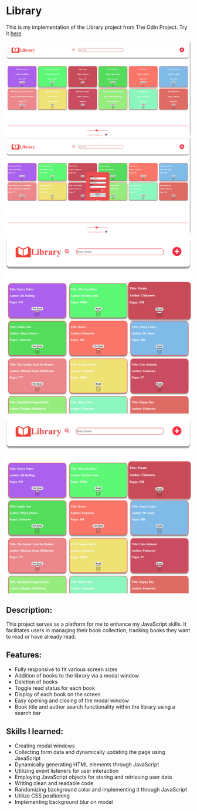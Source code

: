 # Library

This is my implementation of the Library project from The Odin Project. Try it [here](https://giahenville.github.io/Library/).

<img src="./img/demo1.png" alt="Demo image for library" width="600px">
<img src="./img/demo2.png" alt="Demo image for library" width="600px">

<img src="./img/responsive1.png" alt="Demo image for library" width="600px">
<img src="./img/responsive1.png" alt="Demo image for library" width="600px">

## Description:

This project serves as a platform for me to enhance my JavaScript skills. It facilitates users in managing their book collection, tracking books they want to read or have already read.

## Features:

* Fully responsive to fit various screen sizes
* Addition of books to the library via a modal window
* Deletion of books
* Toggle read status for each book
* Display of each book on the screen
* Easy opening and closing of the modal window
* Book title and author search functionality within the library using a search bar

## Skills I learned:

* Creating modal windows
* Collecting form data and dynamically updating the page using JavaScript
* Dynamically generating HTML elements through JavaScript
* Utilizing event listeners for user interaction
* Employing JavaScript objects for storing and retrieving user data
* Writing clean and readable code
* Randomizing background color and implementing it through JavaScript
* Utilize CSS positioning 
* Implementing background blur on modal
